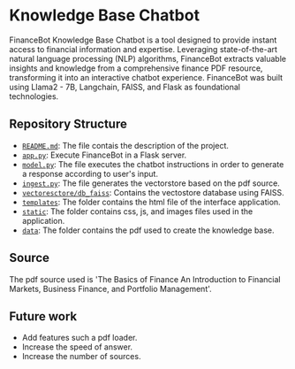 # Knowledge Base Chatbot

FinanceBot Knowledge Base Chatbot is a tool designed to provide instant access to financial information and expertise. Leveraging state-of-the-art natural language processing (NLP) algorithms, FinanceBot extracts valuable insights and knowledge from a comprehensive finance PDF resource, transforming it into an interactive chatbot experience. FinanceBot was built using Llama2 - 7B, Langchain, FAISS, and Flask as foundational technologies.

## Repository Structure
- [`README.md`](README.md): The file contais the description of the project.
- [`app.py`](app.py): Execute FinanceBot in a Flask server.
- [`model.py`](model.py): The file executes the chatbot instructions in order to generate a response according to user's input.
- [`ingest.py`](ingest.py): The file generates the vectorstore based on the pdf source.
- [`vectoresctore/db_faiss`](vectoresctore/db_faiss): Contains the vectostore database using FAISS.
- [`templates`](templates): The folder contains the html file of the interface application.
- [`static`](static): The folder contains css, js, and images files used in the application.
- [`data`](data): The folder contains the pdf used to create the knowledge base.

## Source
The pdf source used is 'The Basics of Finance An Introduction to Financial Markets, Business Finance, and Portfolio Management'.

## Future work
- Add features such a pdf loader.
- Increase the speed of answer.
- Increase the number of sources.
